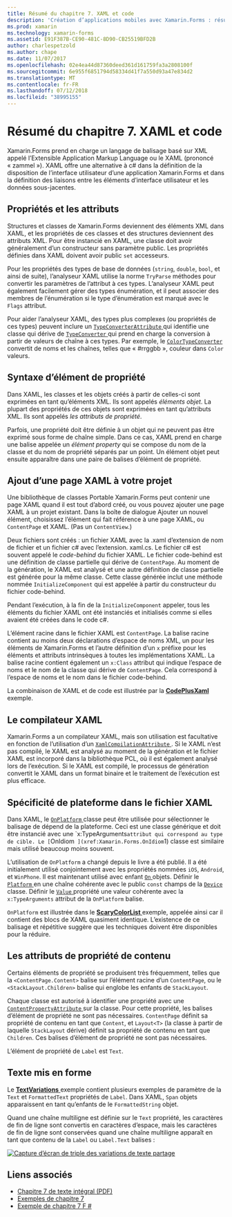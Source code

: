 ```yaml
---
title: Résumé du chapitre 7. XAML et code
description: 'Création d’applications mobiles avec Xamarin.Forms : résumé du chapitre 7. XAML et code'
ms.prod: xamarin
ms.technology: xamarin-forms
ms.assetid: E91F387B-CE90-481C-8D90-CB25519BFD2B
author: charlespetzold
ms.author: chape
ms.date: 11/07/2017
ms.openlocfilehash: 02e4ea44d87360deed361d161759fa3a2808100f
ms.sourcegitcommit: 6e955f6851794d58334d41f7a550d93a47e834d2
ms.translationtype: MT
ms.contentlocale: fr-FR
ms.lasthandoff: 07/12/2018
ms.locfileid: "38995155"
---
```

# <a name="summary-of-chapter-7-xaml-vs-code"></a>Résumé du chapitre 7. XAML et code

Xamarin.Forms prend en charge un langage de balisage basé sur XML appelé l’Extensible Application Markup Language ou le XAML (prononcé « zammel »). XAML offre une alternative à c# dans la définition de la disposition de l’interface utilisateur d’une application Xamarin.Forms et dans la définition des liaisons entre les éléments d’interface utilisateur et les données sous-jacentes.

## <a name="properties-and-attributes"></a>Propriétés et les attributs

Structures et classes de Xamarin.Forms deviennent des éléments XML dans XAML, et les propriétés de ces classes et des structures deviennent des attributs XML. Pour être instancié en XAML, une classe doit avoir généralement d’un constructeur sans paramètre public. Les propriétés définies dans XAML doivent avoir public `set` accesseurs.

Pour les propriétés des types de base de données (`string`, `double`, `bool`, et ainsi de suite), l’analyseur XAML utilise la norme `TryParse` méthodes pour convertir les paramètres de l’attribut à ces types. L’analyseur XAML peut également facilement gérer des types énumération, et il peut associer des membres de l’énumération si le type d’énumération est marqué avec le `Flags` attribut.

Pour aider l’analyseur XAML, des types plus complexes (ou propriétés de ces types) peuvent inclure un [ `TypeConverterAttribute` ](xref:Xamarin.Forms.TypeConverterAttribute) qui identifie une classe qui dérive de [ `TypeConverter` ](xref:Xamarin.Forms.TypeConverter) qui prend en charge la conversion à partir de valeurs de chaîne à ces types. Par exemple, le [ `ColorTypeConverter` ](xref:Xamarin.Forms.ColorTypeConverter) convertit de noms et les chaînes, telles que « #rrggbb », couleur dans `Color` valeurs.

## <a name="property-element-syntax"></a>Syntaxe d’élément de propriété

Dans XAML, les classes et les objets créés à partir de celles-ci sont exprimées en tant qu’éléments XML. Ils sont appelés *éléments objet*. La plupart des propriétés de ces objets sont exprimées en tant qu’attributs XML. Ils sont appelés *les attributs de propriété*.

Parfois, une propriété doit être définie à un objet qui ne peuvent pas être exprimé sous forme de chaîne simple. Dans ce cas, XAML prend en charge une balise appelée un *élément property* qui se compose du nom de la classe et du nom de propriété séparés par un point. Un élément objet peut ensuite apparaître dans une paire de balises d’élément de propriété.

## <a name="adding-a-xaml-page-to-your-project"></a>Ajout d’une page XAML à votre projet

Une bibliothèque de classes Portable Xamarin.Forms peut contenir une page XAML quand il est tout d’abord créé, ou vous pouvez ajouter une page XAML à un projet existant. Dans la boîte de dialogue Ajouter un nouvel élément, choisissez l’élément qui fait référence à une page XAML, ou `ContentPage` et XAML. (Pas un `ContentView`.)

Deux fichiers sont créés : un fichier XAML avec la .xaml d’extension de nom de fichier et un fichier c# avec l’extension. xaml.cs. Le fichier c# est souvent appelé le *code-behind* du fichier XAML. Le fichier code-behind est une définition de classe partielle qui dérive de `ContentPage`. Au moment de la génération, le XAML est analysé et une autre définition de classe partielle est générée pour la même classe. Cette classe générée inclut une méthode nommée `InitializeComponent` qui est appelée à partir du constructeur du fichier code-behind.

Pendant l’exécution, à la fin de la `InitializeComponent` appeler, tous les éléments du fichier XAML ont été instanciés et initialisés comme si elles avaient été créées dans le code c#.

L’élément racine dans le fichier XAML est `ContentPage`. La balise racine contient au moins deux déclarations d’espace de noms XML, un pour les éléments de Xamarin.Forms et l’autre définition d’un `x` préfixe pour les éléments et attributs intrinsèques à toutes les implémentations XAML. La balise racine contient également un `x:Class` attribut qui indique l’espace de noms et le nom de la classe qui dérive de `ContentPage`. Cela correspond à l’espace de noms et le nom dans le fichier code-behind.

La combinaison de XAML et de code est illustrée par la [ **CodePlusXaml** ](https://github.com/xamarin/xamarin-forms-book-samples/tree/master/Chapter07) exemple.

## <a name="the-xaml-compiler"></a>Le compilateur XAML

Xamarin.Forms a un compilateur XAML, mais son utilisation est facultative en fonction de l’utilisation d’un [ `XamlCompilationAttribute` ](xref:Xamarin.Forms.Xaml.XamlCompilationAttribute). Si le XAML n’est pas compilé, le XAML est analysé au moment de la génération et le fichier XAML est incorporé dans la bibliothèque PCL, où il est également analysé lors de l’exécution. Si le XAML est compilé, le processus de génération convertit le XAML dans un format binaire et le traitement de l’exécution est plus efficace.

## <a name="platform-specificity-in-the-xaml-file"></a>Spécificité de plateforme dans le fichier XAML

Dans XAML, le [ `OnPlatform` ](xref:Xamarin.Forms.OnPlatform`1) classe peut être utilisée pour sélectionner le balisage de dépend de la plateforme. Ceci est une classe générique et doit être instancié avec une `x:TypeArguments` attribut qui correspond au type de cible. Le [ `OnIdiom` ](xref:Xamarin.Forms.OnIdiom`1) classe est similaire mais utilisé beaucoup moins souvent.

L’utilisation de `OnPlatform` a changé depuis le livre a été publié. Il a été initialement utilisé conjointement avec les propriétés nommées `iOS`, `Android`, et `WinPhone`. Il est maintenant utilisé avec enfant [ `On` ](xref:Xamarin.Forms.On) objets. Définir le [ `Platform` ](xref:Xamarin.Forms.On.Platform) en une chaîne cohérente avec le public `const` champs de la [ `Device` ](xref:Xamarin.Forms.Device) classe. Définir le [ `Value` ](xref:Xamarin.Forms.On.Value) propriété une valeur cohérente avec la `x:TypeArguments` attribut de la `OnPlatform` balise.

`OnPlatform` est illustrée dans le [ **ScaryColorList** ](https://github.com/xamarin/xamarin-forms-book-samples/tree/master/Chapter07/ScaryColorList) exemple, appelée ainsi car il contient des blocs de XAML quasiment identique. L’existence de ce balisage et répétitive suggère que les techniques doivent être disponibles pour la réduire.

## <a name="the-content-property-attributes"></a>Les attributs de propriété de contenu

Certains éléments de propriété se produisent très fréquemment, telles que la `<ContentPage.Content>` balise sur l’élément racine d’un `ContentPage`, ou le `<StackLayout.Children>` balise qui englobe les enfants de `StackLayout`.

Chaque classe est autorisé à identifier une propriété avec une [ `ContentPropertyAttribute` ](xref:Xamarin.Forms.ContentPropertyAttribute) sur la classe. Pour cette propriété, les balises d’élément de propriété ne sont pas nécessaires. `ContentPage` définit sa propriété de contenu en tant que `Content`, et `Layout<T>` (la classe à partir de laquelle `StackLayout` dérive) définit sa propriété de contenu en tant que `Children`. Ces balises d’élément de propriété ne sont pas nécessaires.

L’élément de propriété de `Label` est `Text`.

## <a name="formatted-text"></a>Texte mis en forme

Le [ **TextVariations** ](https://github.com/xamarin/xamarin-forms-book-samples/tree/master/Chapter07/TextVariations) exemple contient plusieurs exemples de paramètre de la `Text` et `FormattedText` propriétés de `Label`. Dans XAML, `Span` objets apparaissent en tant qu’enfants de le `FormattedString` objet.

 Quand une chaîne multiligne est définie sur le `Text` propriété, les caractères de fin de ligne sont convertis en caractères d’espace, mais les caractères de fin de ligne sont conservées quand une chaîne multiligne apparaît en tant que contenu de la `Label` ou `Label.Text` balises :

 [![Capture d’écran de triple des variations de texte partage](images/ch07fg03-small.png "Variations de texte mis en forme")](images/ch07fg03-large.png#lightbox "Variations de texte mis en forme")



## <a name="related-links"></a>Liens associés

- [Chapitre 7 de texte intégral (PDF)](https://download.xamarin.com/developer/xamarin-forms-book/XamarinFormsBook-Ch07-Apr2016.pdf)
- [Exemples de chapitre 7](https://github.com/xamarin/xamarin-forms-book-samples/tree/master/Chapter07)
- [Exemple de chapitre 7 F #](https://github.com/xamarin/xamarin-forms-book-samples/tree/master/Chapter07/FS/CodePlusXaml)
